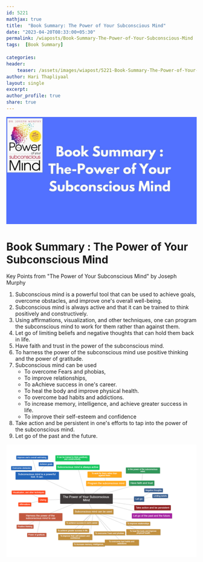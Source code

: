 ```yaml
---    
id: 5221    
mathjax: true    
title:  "Book Summary: The Power of Your Subconscious Mind"     
date: "2023-04-20T08:33:00+05:30"    
permalink: /wiaposts/Book-Summary-The-Power-of-Your-Subconscious-Mind   
tags:  [Book Summary]     
    
categories:    
header:    
    teaser: /assets/images/wiapost/5221-Book-Summary-The-Power-of-Your-Subconscious-Mind.jpg    
author: Hari Thapliyaal    
layout: single    
excerpt:    
author_profile: true    
share: true    
---    
```

    
![Book Summary : The Power of Your Subconscious Mind](/assets/images/wiapost/5221-Book-Summary-The-Power-of-Your-Subconscious-Mind.jpg)         
   
# Book Summary : The Power of Your Subconscious Mind   

Key Points from "The Power of Your Subconscious Mind" by Joseph Murphy

1. Subconscious mind is a powerful tool that can be used to achieve goals, overcome obstacles, and improve one's overall well-being.
2. Subconscious mind is always active and that it can be trained to think positively and constructively.
3. Using affirmations, visualization, and other techniques, one can program the subconscious mind to work for them rather than against them.
4. Let go of limiting beliefs and negative thoughts that can hold them back in life.
5. Have faith and trust in the power of the subconscious mind.
6. To harness the power of the subconscious mind use positive thinking and the power of gratitude.
6. Subconscious mind can be used 
	- To overcome Fears and phobias, 
	- To improve relationships, 
	- To aAchieve success in one's career.
	- To heal the body and improve physical health.
	- To overcome bad habits and addictions.
	- To increase memory, intelligence, and achieve greater success in life.
	- To improve their self-esteem and confidence
7. Take action and be persistent in one's efforts to tap into the power of the subconscious mind.
8. Let go of the past and the future.

![Mind Map : The Power of Your Subconscious Mind](/assets/images/wiapost/5221-The-Power-of-Your-Subconscious-Mind.png)

